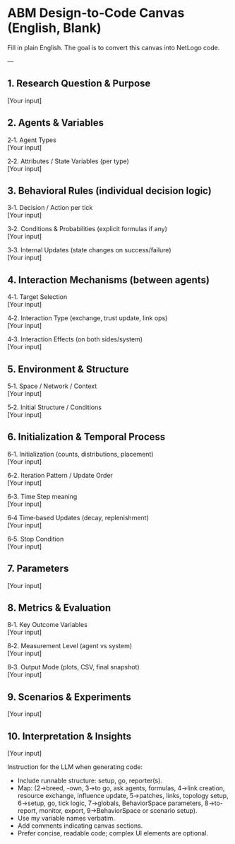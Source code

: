 # ABM Design‑to‑Code Canvas (English, Blank)

Fill in plain English. The goal is to convert this canvas into NetLogo code.

—

## 1. Research Question & Purpose  
[Your input]

## 2. Agents & Variables  
2‑1. Agent Types  
[Your input]

2‑2. Attributes / State Variables (per type)  
[Your input]

## 3. Behavioral Rules (individual decision logic)  
3‑1. Decision / Action per tick  
[Your input] 

3‑2. Conditions & Probabilities (explicit formulas if any)  
[Your input]

3‑3. Internal Updates (state changes on success/failure)  
[Your input]

## 4. Interaction Mechanisms (between agents)  
4‑1. Target Selection  
[Your input]

4‑2. Interaction Type (exchange, trust update, link ops)  
[Your input]

4‑3. Interaction Effects (on both sides/system)  
[Your input]

## 5. Environment & Structure  
5‑1. Space / Network / Context  
[Your input]

5‑2. Initial Structure / Conditions  
[Your input]  
 
## 6. Initialization & Temporal Process  
6‑1. Initialization (counts, distributions, placement)  
[Your input]

6‑2. Iteration Pattern / Update Order  
[Your input]

6‑3. Time Step meaning  
[Your input]

6‑4 Time‑based Updates (decay, replenishment)  
[Your input]

6‑5. Stop Condition  
[Your input]

## 7. Parameters  
[Your input]

## 8. Metrics & Evaluation  
8‑1. Key Outcome Variables  
[Your input]

8‑2. Measurement Level (agent vs system)  
[Your input]

8‑3. Output Mode (plots, CSV, final snapshot)  
[Your input]

## 9. Scenarios & Experiments  
[Your input]

## 10. Interpretation & Insights  
[Your input]

Instruction for the LLM when generating code:  
- Include runnable structure: setup, go, reporter(s).  
- Map: (2→breed, -own, 3→to go, ask agents, formulas, 4→link creation, resource exchange, influence update, 5→patches, links, topology setup, 6→setup, go, tick logic, 7→globals, BehaviorSpace parameters, 8→to-report, monitor, export, 9→BehaviorSpace or scenario setup).  
- Use my variable names verbatim.  
- Add comments indicating canvas sections.  
- Prefer concise, readable code; complex UI elements are optional.
